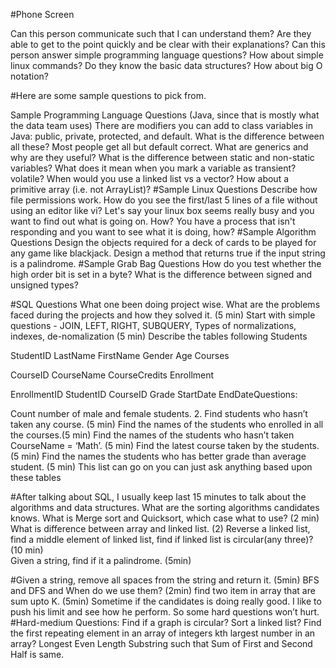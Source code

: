 #Phone Screen

Can this person communicate such that I can understand them? 
Are they able to get to the point quickly and be clear with their explanations?
Can this person answer simple programming language questions?
How about simple linux commands?
Do they know the basic data structures? How about big O notation?

#Here are some sample questions to pick from.

Sample Programming Language Questions (Java, since that is mostly what the data team uses)
There are modifiers you can add to class variables in Java: public, private, protected, and default. What is the difference between all these? Most people get all but default correct.
What are generics and why are they useful?
What is the difference between static and non-static variables?
What does it mean when you mark a variable as transient? volatile?
When would you use a linked list vs a vector? How about a primitive array (i.e. not ArrayList)?
#Sample Linux Questions
Describe how file permissions work.
How do you see the first/last 5 lines of a file without using an editor like vi?
Let's say your linux box seems really busy and you want to find out what is going on. How?
You have a process that isn't responding and you want to see what it is doing, how?
#Sample Algorithm Questions
Design the objects required for a deck of cards to be played for any game like blackjack.
Design a method that returns true if the input string is a palindrome.
#Sample Grab Bag Questions
How do you test whether the high order bit is set in a byte?
What is the difference between signed and unsigned types?

#SQL Questions
What one been doing project wise. What are the problems faced during the projects and how they solved it. (5 min)
Start with simple questions - JOIN, LEFT, RIGHT, SUBQUERY, Types of normalizations, indexes, de-nomalization (5 min)
Describe the tables following
Students
 
StudentID
LastName
FirstName
Gender
Age
 Courses
 
CourseID
CourseName
CourseCredits
Enrollment
 
EnrollmentID
StudentID
CourseID
Grade
StartDate
EndDateQuestions:
 
   Count number of male and female students.
2. Find students who hasn’t taken any course. (5 min)
Find the names of the students who enrolled in all the courses.(5 min)
Find the names of the students who hasn’t taken CourseName = ‘Math’. (5 min)
Find the latest course taken by the students.  (5 min)
Find the names the students who has better grade than average student. (5 min)
This list can go on you can just ask anything based upon these tables


#After talking about SQL, I usually keep last 15 minutes to talk about the algorithms and data structures.
What are the sorting algorithms candidates knows. What is Merge sort and Quicksort, which case what to use? (2 min)
What is difference between array and linked list. (2)
Reverse a linked list, find a middle element of linked list, find if linked list is circular(any three)? (10 min)  
Given a string, find if it a palindrome. (5min)

#Given a string, remove all spaces from the string and return it. (5min)
BFS and DFS and When do we use them? (2min)
find two item in array that are sum upto K. (5min)
Sometime if the candidates is doing really good. I like to push his limit and see how he perform. So some hard questions won’t hurt.
#Hard-medium Questions:
Find if a graph is circular?
Sort a linked list?
Find the first repeating element in an array of integers
kth largest number in an array?
Longest Even Length Substring such that Sum of First and Second Half is same.

